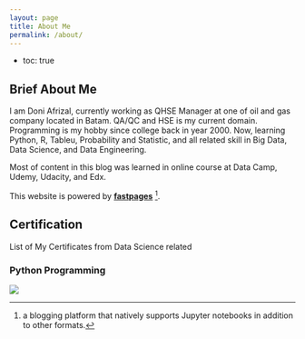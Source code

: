 ```yaml
---
layout: page
title: About Me
permalink: /about/
---
```


- toc: true


## Brief About Me


I am Doni Afrizal, currently working as QHSE Manager at one of oil and gas company located in Batam. QA/QC and HSE is my current domain. Programming is my hobby since college back in year 2000. Now, learning Python, R, Tableu, Probability and Statistic, and all related skill in Big Data, Data Science, and Data Engineering.

Most of content in this blog was learned in online course at Data Camp, Udemy, Udacity, and Edx.

This website is powered by **[fastpages](https://github.com/fastai/fastpages)** [^1].



## Certification
List of My Certificates from Data Science related


### Python Programming


![](https://udemy-certificate.s3.amazonaws.com/image/UC-38235ef7-ee5c-4f5c-bd64-55cebbd4d9d9.jpg)





[^1]:a blogging platform that natively supports Jupyter notebooks in addition to other formats.
